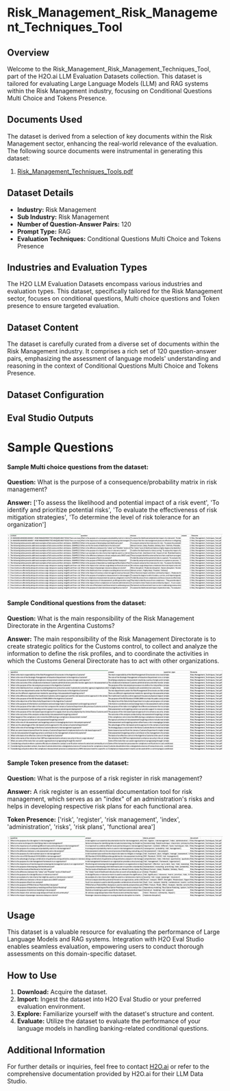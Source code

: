 # Risk_Management_Risk_Management_Techniques_Tool

## Overview
Welcome to the Risk_Management_Risk_Management_Techniques_Tool, part of the H2O.ai LLM Evaluation Datasets collection. This dataset is tailored for evaluating Large Language Models (LLM) and RAG systems within the Risk Management industry, focusing on Conditional Questions Multi Choice and Tokens Presence.

## Documents Used
The dataset is derived from a selection of key documents within the Risk Management sector, enhancing the real-world relevance of the evaluation. The following source documents were instrumental in generating this dataset:
1. [Risk_Management_Techniques_Tools.pdf](https://github.com/h2oai/h2o-evals/blob/main/catalog/Risk_Management_Risk_Management_Techniques_Tool/used_documents/Risk_Management_Techniques_Tools.pdf)

## Dataset Details
- **Industry:** Risk Management
- **Sub Industry:** Risk Management
- **Number of Question-Answer Pairs:** 120
- **Prompt Type:** RAG
- **Evaluation Techniques:** Conditional Questions Multi Choice and Tokens Presence

## Industries and Evaluation Types
The H2O LLM Evaluation Datasets encompass various industries and evaluation types. This dataset, specifically tailored for the Risk Management sector, focuses on conditional questions, Multi choice questions and Token presence to ensure targeted evaluation.

## Dataset Content
The dataset is carefully curated from a diverse set of documents within the Risk Management industry. It comprises a rich set of 120 question-answer pairs, emphasizing the assessment of language models' understanding and reasoning in the context of Conditional Questions Multi Choice and Tokens Presence.

## Dataset Configuration

## Eval Studio Outputs

# Sample Questions

#### Sample Multi choice questions from the dataset:

**Question:** What is the purpose of a consequence/probability matrix in risk management?

**Answer:** ['To assess the likelihood and potential impact of a risk event', 'To identify and prioritize potential risks', 'To evaluate the effectiveness of risk mitigation strategies', 'To determine the level of risk tolerance for an organization']

![multi_choice_question_image](https://github.com/h2oai/h2o-evals/blob/main/catalog/Risk_Management_Risk_Management_Techniques_Tool/screenshots/multi_choice.png)

#### Sample Conditional questions from the dataset:

**Question:** What is the main responsibility of the Risk Management Directorate in the Argentina Customs?

**Answer:** The main responsibility of the Risk Management Directorate is to create strategic politics for the Customs control, to collect and analyze the information to define the risk profiles, and to coordinate the activities in which the Customs General Directorate has to act with other organizations.

![conditional_question_image](https://github.com/h2oai/h2o-evals/blob/main/catalog/Risk_Management_Risk_Management_Techniques_Tool/screenshots/question_type.png)

#### Sample Token presence from the dataset:

**Question:** What is the purpose of a risk register in risk management?

**Answer:** A risk register is an essential documentation tool for risk management, which serves as an "index" of an administration's risks and helps in developing respective risk plans for each functional area.

**Token Presence:** ['risk', 'register', 'risk management', 'index', 'administration', 'risks', 'risk plans', 'functional area']

![token_presence_image](https://github.com/h2oai/h2o-evals/blob/main/catalog/Risk_Management_Risk_Management_Techniques_Tool/screenshots/tokens_present.png)

## Usage

This dataset is a valuable resource for evaluating the performance of Large Language Models and RAG systems. Integration with H2O Eval Studio enables seamless evaluation, empowering users to conduct thorough assessments on this domain-specific dataset.

## How to Use

1. **Download:** Acquire the dataset.
2. **Import:** Ingest the dataset into H2O Eval Studio or your preferred evaluation environment.
3. **Explore:** Familiarize yourself with the dataset's structure and content.
4. **Evaluate:** Utilize the dataset to evaluate the performance of your language models in handling banking-related conditional questions.

## Additional Information

For further details or inquiries, feel free to contact [H2O.ai](https://www.h2o.ai/) or refer to the comprehensive documentation provided by H2O.ai for their LLM Data Studio.

